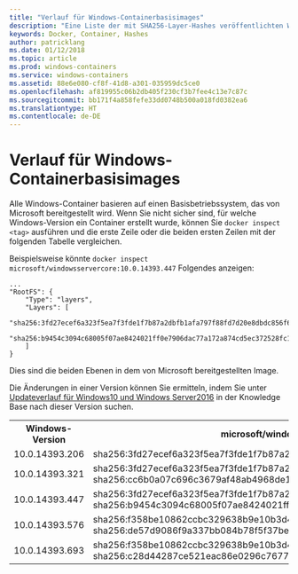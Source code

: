 ```yaml
---
title: "Verlauf für Windows-Containerbasisimages"
description: "Eine Liste der mit SHA256-Layer-Hashes veröffentlichten Windows-Containerimages"
keywords: Docker, Container, Hashes
author: patricklang
ms.date: 01/12/2018
ms.topic: article
ms.prod: windows-containers
ms.service: windows-containers
ms.assetid: 88e6e080-cf8f-41d8-a301-035959dc5ce0
ms.openlocfilehash: af819955c06b2db405f230cf3b7fee4c13e7c87c
ms.sourcegitcommit: bb171f4a858fefe33dd0748b500a018fd0382ea6
ms.translationtype: HT
ms.contentlocale: de-DE
---
```

# <a name="windows-container-base-image-history"></a>Verlauf für Windows-Containerbasisimages

Alle Windows-Container basieren auf einen Basisbetriebssystem, das von Microsoft bereitgestellt wird. Wenn Sie nicht sicher sind, für welche Windows-Version ein Container erstellt wurde, können Sie `docker inspect <tag>` ausführen und die erste Zeile oder die beiden ersten Zeilen mit der folgenden Tabelle vergleichen.

Beispielsweise könnte `docker inspect microsoft/windowsservercore:10.0.14393.447` Folgendes anzeigen:

```none
...
"RootFS": {
    "Type": "layers",
    "Layers": [
        "sha256:3fd27ecef6a323f5ea7f3fde1f7b87a2dbfb1afa797f88fd7d20e8dbdc856f67",
        "sha256:b9454c3094c68005f07ae8424021ff0e7906dac77a172a874cd5ec372528fc15"
    ]
}
```
Dies sind die beiden Ebenen in dem von Microsoft bereitgestellten Image.

Die Änderungen in einer Version können Sie ermitteln, indem Sie unter [Updateverlauf für Windows10 und Windows Server2016](https://support.microsoft.com/en-us/help/12387/windows-10-update-history) in der Knowledge Base nach dieser Version suchen.


<table>
    <tr>
        <th>Windows-Version</th>
        <th>microsoft/windowsservercore</th>
        <th>microsoft/nanoserver</th>
    </tr>
    <tr>
        <td>10.0.14393.206</td>
        <td>sha256:3fd27ecef6a323f5ea7f3fde1f7b87a2dbfb1afa797f88fd7d20e8dbdc856f67</td>
        <td>sha256:342d4e407550c52261edd20cd901b5ce438f0b1e940336de3978210612365063</td>
    </tr>
    <tr>
        <td>10.0.14393.321</td>
        <td>sha256:3fd27ecef6a323f5ea7f3fde1f7b87a2dbfb1afa797f88fd7d20e8dbdc856f67<br/>
        sha256:cc6b0a07c696c3679af48ab4968de1b42d35e568f3d1d72df21f0acb52592e0b</td>
        <td>sha256:342d4e407550c52261edd20cd901b5ce438f0b1e940336de3978210612365063<br/>
        sha256:2c195a33d84d936c7b8542a8d9890a2a550e7558e6ac73131b130e5730b9a3a5</td>
    </tr>
    <tr>
        <td>10.0.14393.447</td>
        <td>sha256:3fd27ecef6a323f5ea7f3fde1f7b87a2dbfb1afa797f88fd7d20e8dbdc856f67<br/>
        sha256:b9454c3094c68005f07ae8424021ff0e7906dac77a172a874cd5ec372528fc15</td>
        <td>sha256:342d4e407550c52261edd20cd901b5ce438f0b1e940336de3978210612365063<br/>
        sha256:c8606bedb07a714a6724b8f88ce85b71eaf5a1c80b4c226e069aa3ccbbe69154</td>
    </tr>
    <tr>
        <td>10.0.14393.576</td>
        <td>sha256:f358be10862ccbc329638b9e10b3d497dd7cd28b0e8c7931b4a545c88d7f7cd6<br/>
        sha256:de57d9086f9a337bb084b78f5f37be4c8f1796f56a1cd3ec8d8d1c9c77eb693c</td>
        <td>sha256:6c357baed9f5177e8c8fd1fa35b39266f329535ec8801385134790eb08d8787d<br/>
        sha256:0d812bf7a7032db75770c3d5b92c0ac9390ca4a9efa0d90ba2f55ccb16515381</td>
    </tr>
    <tr>
        <td>10.0.14393.693</td>
        <td>sha256:f358be10862ccbc329638b9e10b3d497dd7cd28b0e8c7931b4a545c88d7f7cd6<br/>
        sha256:c28d44287ce521eac86e0296c7677f5d8ca1e86d1e45e7618ec900da08c95df3</td>
        <td>sha256:6c357baed9f5177e8c8fd1fa35b39266f329535ec8801385134790eb08d8787d<br/>
        sha256:dd33c5d8d8b3c230886132c328a7801547f13de1dac9a629e2739164a285b3ab</td>
    </tr>
</table>

